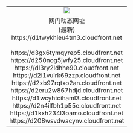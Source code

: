 ﻿<table>
  <tr></tr>
  <tr><td colspan=2 align=center><img src="https://d1twykhieu4tm3.cloudfront.net/Up/oGate.jpg" /></td></tr>
  <tr><td colspan=2 align=center>网门动态网址<br/>(最新)
<br>https://d1twykhieu4tm3.cloudfront.net
<br/>
<br>https://d3gx6tymqyrep5.cloudfront.net
<br>https://d250nog5jwfy25.cloudfront.net
<br>https://dl3ry2ldhhe90.cloudfront.net
<br>https://d2i1vuirk69zzp.cloudfront.net
<br>https://d2xb97rqtxo2an.cloudfront.net
<br>https://d2eru2w867hdjd.cloudfront.net
<br>https://d1wcyhtcihaml3.cloudfront.net
<br>https://d2n4ilfbh1p55e.cloudfront.net
<br>https://d1kxh234l3oamo.cloudfront.net
<br>https://d208wsvdwacynv.cloudfront.net
    </td>
  </tr>
</table>
